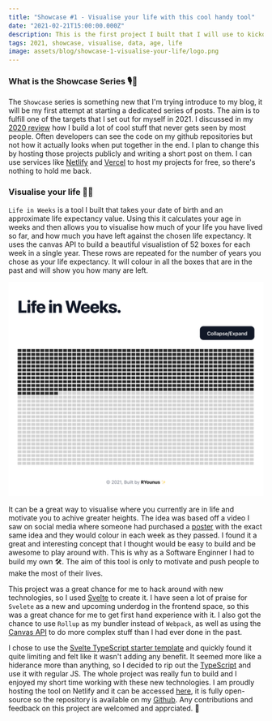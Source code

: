 ```yaml
---
title: "Showcase #1 - Visualise your life with this cool handy tool"
date: "2021-02-21T15:00:00.000Z"
description: This is the first project I built that I will use to kickoff the new 'Showcase' series with. I had several targets for this year and one of them was to build more user facing projects that I can use as part of my poftofolio. I will talk about what I built and how to use it yourself. 🎩✨
tags: 2021, showcase, visualise, data, age, life
image: assets/blog/showcase-1-visualise-your-life/logo.png
---
```

### What is the Showcase Series 🎙🎨

The `Showcase` series is something new that I'm trying introduce to my blog, it will be my first attempt at starting a dedicated series of posts. The aim is to fulfill one of the targets that I set out for myself in 2021. I discussed in my [2020 review](/blog/2020-in-review-and-plans-for-2021/) how I build a lot of cool stuff that never gets seen by most people. Often developers can see the code on my github repositories but not how it actually looks when put together in the end. I plan to change this by hosting those projects publicly and writing a short post on them. I can use services like [Netlify](https://www.netlify.com/) and [Vercel](https://vercel.com) to host my projects for free, so there's nothing to hold me back.

### Visualise your life 🎩✨

`Life in Weeks` is a tool I built that takes your date of birth and an approximate life expectancy value. Using this it calculates your age in weeks and then allows you to visualise how much of your life you have lived so far, and how much you have left against the chosen life expectancy. It uses the canvas API to build a beautiful visualistion of 52 boxes for each week in a single year. These rows are repeated for the number of years you chose as your life expectancy. It will colour in all the boxes that are in the past and will show you how many are left.

![A screenshot of `Life In weeks` that I built](./assets/life-in-weeks.png)

It can be a great way to visualise where you currently are in life and motivate you to achive greater heights. The idea was based off a video I saw on social media where someone had purchased a [poster](https://4kweeks.com/products/poster) with the exact same idea and they would colour in each week as they passed. I found it a great and interesting concept that I thought would be easy to build and be awesome to play around with. This is why as a Software Enginner I had to build my own 🛠. The aim of this tool is only to motivate and push people to make the most of their lives.

This project was a great chance for me to hack around with new technologies, so I used [Svelte](https://svelte.dev/) to create it. I have seen a lot of praise for `Svelete` as a new and upcoming underdog in the frontend space, so this was a great chance for me to get first hand experience with it. I also got the chance to use `Rollup` as my bundler instead of `Webpack`, as well as using the [Canvas API](https://developer.mozilla.org/en-US/docs/Web/API/Canvas_API) to do more complex stuff than I had ever done in the past. 

I chose to use the [Svelte TypeScript starter template](https://github.com/sveltejs/template) and quickly found it quite limiting and felt like it wasn't adding any benefit. It seemed more like a hiderance more than anything, so I decided to rip out the [TypeScript](https://www.typescriptlang.org/) and use it with regular JS. The whole project was really fun to build and I enjoyed my short time working with these new technologies. I am proudly hosting the tool on Netlify and it can be accessed [here](https://life-in-weeks.netlify.com), it is fully open-source so the repository is available on my [Github](https://github.com/rahman95/life-in-weeks). Any contributions and feedback on this project are welcomed and apprciated. 🤝